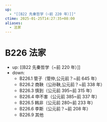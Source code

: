```yaml
---
up:
  - "[[B22 先秦哲学（~前 220 年）]]"
ctime: 2025-01-25T14:27:35+08:00
aliases:
  - 法家
---
```


# B226 法家

- up: [[B22 先秦哲学（~前 220 年）]]
- down:	
	- B226.1 管子（管仲,公元前？~前 645 年）
	- B226.2 商鞅（公孙鞅,公元前？~前 338 年）
	- B226.3 慎到（公元前 395~前 315 年）
	- B226.4 申不害（公元前 385~前 337 年）
	- B226.5 韩非（公元前 280~前 233 年）
	- B226.6 李斯（公元前？~前 208 年）
	- B226.9 其他
	
